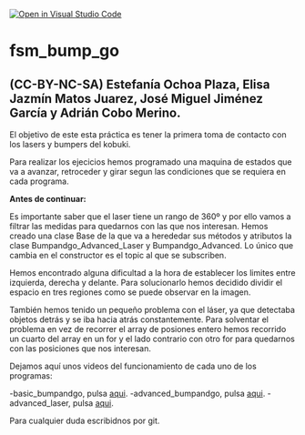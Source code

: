 [![Open in Visual Studio Code](https://classroom.github.com/assets/open-in-vscode-f059dc9a6f8d3a56e377f745f24479a46679e63a5d9fe6f495e02850cd0d8118.svg)](https://classroom.github.com/online_ide?assignment_repo_id=6870051&assignment_repo_type=AssignmentRepo)
# fsm_bump_go
## (CC-BY-NC-SA) Estefanía Ochoa Plaza, Elisa Jazmín Matos Juarez, José Miguel Jiménez García y Adrián Cobo Merino.

El objetivo de este esta práctica es tener la primera toma de contacto con los lasers y bumpers del kobuki.

Para realizar los ejecicios hemos programado una maquina de estados que va a avanzar, retroceder y girar segun las condiciones que se requiera en cada programa.

**Antes de continuar:**

Es importante saber que el laser tiene un rango de 360º y  por ello vamos a filtrar las medidas para quedarnos con las que nos interesan.
Hemos creado una clase Base de la que va a herededar sus métodos y atributos la clase Bumpandgo_Advanced_Laser y Bumpandgo_Advanced.
Lo único que cambia en el constructor es el topic al que se subscriben.

Hemos encontrado alguna dificultad a la hora de establecer los limites entre izquierda, derecha y delante.
Para solucionarlo hemos decidido dividir el espacio en tres regiones como se puede observar en la imagen.

También hemos tenido un pequeño problema con el láser, ya que detectaba objetos detrás y se iba hacia atrás constantemente.
Para solventar el problema en vez de recorrer el array de posiones entero hemos recorrido un cuarto del array en un for y el lado contrario con otro for
para quedarnos con las posiciones que nos interesan.


Dejamos aquí unos videos del funcionamiento de cada uno de los programas:

-basic_bumpandgo, pulsa [aqui](https://drive.google.com/file/d/1GnxpmbcihN2C3uI69yehvSQSALo0_TUO/view?usp=sharing). 
-advanced_bumpandgo, pulsa [aqui](https://drive.google.com/file/d/1Ezp-X9_mWszJ-PYYbqp3Tguup_katKey/view?usp=sharing). 
-advanced_laser, pulsa [aqui](https://drive.google.com/file/d/1THWqhBqXEmvrdnSB0w2TBFtgH_1oeeKy/view?usp=sharing). 

Para cualquier duda escribidnos por git.
